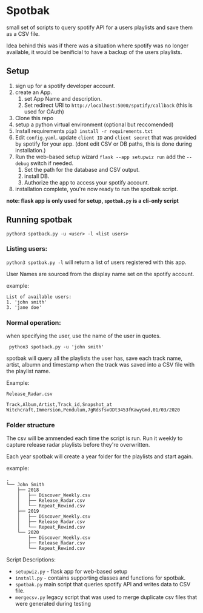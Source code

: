 # Spotbak

small set of scripts to query spotify API for a users playlists and save them as a CSV file.

Idea behind this was if there was a situation where spotify was no longer available, it would be benificial to have a backup of the users playlists.

## Setup

1. sign up for a spotify developer account.
2. create an App.
    1. set App Name and description.
    2. Set redirect URI to `http://localhost:5000/spotify/callback` (this is used for OAuth)
3. Clone this repo
4. setup a python virtual environment (optional but reccomended)
5. Install requirements `pip3 install -r requirements.txt`
6. Edit `config.yaml`. update `client ID` and `client secret` that was provided by spotify for your app. (dont edit CSV or DB paths, this is done during installation.)
7. Run the web-based setup wizard `flask --app setupwiz run` add the `--debug` switch if needed.
    1. Set the path for the database and CSV output.
    2. install DB.
    3. Authorize the app to access your spotify account.
8. installation complete, you're now ready to run the spotbak script.

**note: flask app is only used for setup, `spotbak.py` is a cli-only script**

## Running spotbak

`python3 spotback.py -u <user> -l <list users>`
### Listing users:
`python3 spotbak.py -l` will return a list of users registered with this app. 

User Names are sourced from the display name set on the spotify account.

example:
````
List of available users:
1. 'john smith' 
3. 'jane doe'
````
### Normal operation:
when specifying the user, use the name of the user in quotes.

` python3 spotback.py -u 'john smith'`

spotbak will query all the playlists the user has, save each track name, artist, albumn and timestamp when the track was saved into a CSV file with the playlist name.

Example:
````
Release_Radar.csv

Track,Album,Artist,Track_id,Snapshot_at
Witchcraft,Immersion,Pendulum,7gRdsfsvODt3453fKawyGmd,01/03/2020
````

### Folder structure
The csv will be ammended each time the script is run.
Run it weekly to capture release radar playlists before they're overwritten.

Each year spotbak will create a year folder for the playlists and start again.

example:

````
.
└── John Smith
    ├── 2018
    │   ├── Discover_Weekly.csv
    │   ├── Release_Radar.csv
    │   └── Repeat_Rewind.csv
    ├── 2019
    │   ├── Discover_Weekly.csv
    │   ├── Release_Radar.csv
    │   └── Repeat_Rewind.csv
    └── 2020
        ├── Discover_Weekly.csv
        ├── Release_Radar.csv
        └── Repeat_Rewind.csv

````


Script Descriptions:
* `setupwiz.py` - flask app for web-based setup
* `install.py` - contains supporting classes and functions for spotbak.
* `spotbak.py` main script that queries spotify API and writes data to CSV file.
* `mergecsv.py` legacy script that was used to merge duplicate csv files that were generated during testing
